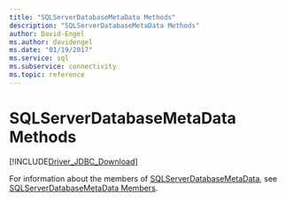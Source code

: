 ```yaml
---
title: "SQLServerDatabaseMetaData Methods"
description: "SQLServerDatabaseMetaData Methods"
author: David-Engel
ms.author: davidengel
ms.date: "01/19/2017"
ms.service: sql
ms.subservice: connectivity
ms.topic: reference
---
```

# SQLServerDatabaseMetaData Methods
[!INCLUDE[Driver_JDBC_Download](../../../includes/driver_jdbc_download.md)]

  For information about the members of [SQLServerDatabaseMetaData](../../../connect/jdbc/reference/sqlserverdatabasemetadata-class.md), see [SQLServerDatabaseMetaData Members](../../../connect/jdbc/reference/sqlserverdatabasemetadata-members.md).  
  
  

